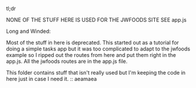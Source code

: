 tl;dr

NONE OF THE STUFF HERE IS USED FOR THE JWFOODS SITE
SEE app.js

Long and Winded:

Most of the stuff in here is deprecated. This started out as a tutorial
for doing a simple tasks app but it was too complicated to adapt to the 
jwfoods example so I ripped out the routes from here and put them
right in the app.js. All the jwfoods routes are in the app.js file.

This folder contains stuff that isn't really used but I'm keeping
the code in here just in case I need it. :: aeamaea